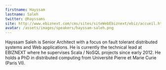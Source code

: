 ```yaml
---
firstname: Hayssam
lastname: Saleh
twitter: @hayssams
site: http://www.ebiznext.com/cms/sites/siteWebEbiznext/ebiz/accueil.html
avatar: /assets/images/speakers/hayssam-saleh.png
---
```


Hayssam Saleh is Senior Architect with a focus on fault tolerant distributed systems and Web applications.
He is currently the technical lead at EBIZNEXT where he supervises Scala / NoSQL projects since early 2012. 
He holds a PhD in distributed computing from Université Pierre et Marie Curie (Paris VI).